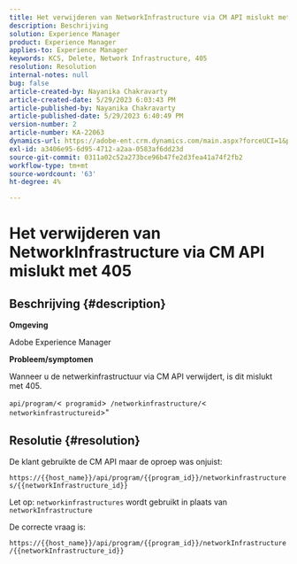```yaml
---
title: Het verwijderen van NetworkInfrastructure via CM API mislukt met 405
description: Beschrijving
solution: Experience Manager
product: Experience Manager
applies-to: Experience Manager
keywords: KCS, Delete, Network Infrastructure, 405
resolution: Resolution
internal-notes: null
bug: false
article-created-by: Nayanika Chakravarty
article-created-date: 5/29/2023 6:03:43 PM
article-published-by: Nayanika Chakravarty
article-published-date: 5/29/2023 6:40:49 PM
version-number: 2
article-number: KA-22063
dynamics-url: https://adobe-ent.crm.dynamics.com/main.aspx?forceUCI=1&pagetype=entityrecord&etn=knowledgearticle&id=04918225-4bfe-ed11-8f6e-6045bd006793
exl-id: a3406e95-6d95-4712-a2aa-0583af6dd23d
source-git-commit: 0311a02c52a273bce96b47fe2d3fea41a74f2fb2
workflow-type: tm+mt
source-wordcount: '63'
ht-degree: 4%

---
```


# Het verwijderen van NetworkInfrastructure via CM API mislukt met 405

## Beschrijving {#description}


<b>Omgeving</b>

Adobe Experience Manager

<b>Probleem/symptomen</b>

Wanneer u de netwerkinfrastructuur via CM API verwijdert, is dit mislukt met 405.

`api/program/`&lt;` programid`>` /networkinfrastructure/`&lt;` networkinfrastructureid`>&quot;


## Resolutie {#resolution}


De klant gebruikte de CM API maar de oproep was onjuist:

`https://{{host_name}}/api/program/{{program_id}}/networkinfrastructures/{{networkInfrastructure_id}}`

Let op: `networkinfrastructures` wordt gebruikt in plaats van `networkInfrastructure`

De correcte vraag is:

`https://{{host_name}}/api/program/{{program_id}}/networkInfrastructure /{{networkInfrastructure_id}}`
